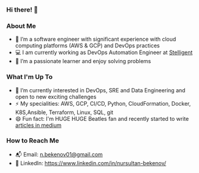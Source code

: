 ### Hi there! 👋


### About Me 
- 👨 I’m a software engineer with significant experience with cloud computing platforms (AWS & GCP) and DevOps practices
- 💻 I am currently working as DevOps Automation Engineer at [Stelligent](https://stelligent.com/)
- 🌱 I’m a passionate learner and enjoy solving problems

### What I'm Up To
- 🔭 I’m currently interested in DevOps, SRE and Data Engineering and open to new exciting challenges
- ⚡ My specialities: AWS, GCP, CI/CD, Python, CloudFormation, Docker, K8S,Ansible, Terraform, Linux, SQL, git
- 😄 Fun fact: I'm HUGE HUGE Beatles fan and recently started to write [articles in medium](https://medium.com/the-beatles)

### How to Reach Me
- 📬 Email: n.bekenov01@gmail.com
- 👤 LinkedIn: https://www.linkedin.com/in/nursultan-bekenov/

<!---
### GitHub Stats 
![Sumit Mann's Github stats](https://github-readme-stats.vercel.app/api?username=NursultanBeken&show_icons=true&count_private=true&layout=compact&bg_color=45,23a6d5,23d5ab&title_color=fff&text_color=fff&icon_color=fff)
![Top Languages](https://github-readme-stats.vercel.app/api/top-langs/?username=NursultanBeken&layout=compact&theme=mediumcontrast&langs_count=10)
-->


